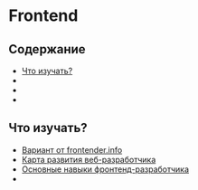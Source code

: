 # Frontend

## Содержание
* [Что изучать?](#Что-изучать)
* []()
* []()
* []()

## Что изучать?
* [Вариант от frontender.info](http://frontender.info/a-baseline-for-front-end-developers/)
* [Карта развития веб-разработчика](https://github.com/zualex/devmap)
* [Основные навыки фронтенд-разработчика](http://ru.stackoverflow.com/questions/459646/%D0%9E%D1%81%D0%BD%D0%BE%D0%B2%D0%BD%D1%8B%D0%B5-%D0%BD%D0%B0%D0%B2%D1%8B%D0%BA%D0%B8-%D1%84%D1%80%D0%BE%D0%BD%D1%82%D0%B5%D0%BD%D0%B4-%D1%80%D0%B0%D0%B7%D1%80%D0%B0%D0%B1%D0%BE%D1%82%D1%87%D0%B8%D0%BA%D0%B0)
* []()